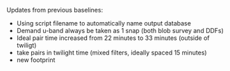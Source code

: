 Updates from previous baselines:

* Using script filename to automatically name output database
* Demand u-band always be taken as 1 snap (both blob survey and DDFs)
* Ideal pair time increased from 22 minutes to 33 minutes (outside of twiligt)
* take pairs in twilight time (mixed filters, ideally spaced 15 minutes)
* new footprint